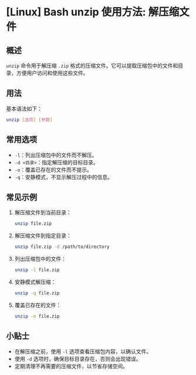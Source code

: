 # [Linux] Bash unzip 使用方法: 解压缩文件

## 概述
`unzip` 命令用于解压缩 `.zip` 格式的压缩文件。它可以提取压缩包中的文件和目录，方便用户访问和使用这些文件。

## 用法
基本语法如下：
```bash
unzip [选项] [参数]
```

## 常用选项
- `-l`：列出压缩包中的文件而不解压。
- `-d <目录>`：指定解压缩的目标目录。
- `-o`：覆盖已存在的文件而不提示。
- `-q`：安静模式，不显示解压过程中的信息。

## 常见示例
1. 解压缩文件到当前目录：
   ```bash
   unzip file.zip
   ```

2. 解压缩文件到指定目录：
   ```bash
   unzip file.zip -d /path/to/directory
   ```

3. 列出压缩包中的文件：
   ```bash
   unzip -l file.zip
   ```

4. 安静模式解压缩：
   ```bash
   unzip -q file.zip
   ```

5. 覆盖已存在的文件：
   ```bash
   unzip -o file.zip
   ```

## 小贴士
- 在解压缩之前，使用 `-l` 选项查看压缩包内容，以确认文件。
- 使用 `-d` 选项时，确保目标目录存在，否则会出现错误。
- 定期清理不再需要的压缩文件，以节省存储空间。